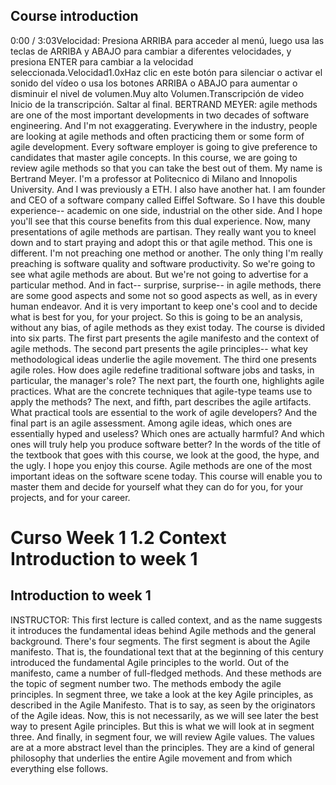 ## Course introduction
 
0:00 / 3:03Velocidad: Presiona ARRIBA para acceder al menú, luego usa las teclas de ARRIBA y ABAJO para cambiar a diferentes velocidades, y presiona ENTER para cambiar a la velocidad seleccionada.Velocidad1.0xHaz clic en este botón para silenciar o activar el sonido del vídeo o usa los botones ARRIBA o ABAJO para aumentar o disminuir el nivel de volumen.Muy alto Volumen.Transcripción de video
Inicio de la transcripción. Saltar al final.
BERTRAND MEYER: agile methods are one of the most important developments
in two decades of software engineering.
And I'm not exaggerating.
Everywhere in the industry, people are looking at agile methods
and often practicing them or some form of agile development.
Every software employer is going to give preference to candidates
that master agile concepts.
In this course, we are going to review agile methods so
that you can take the best out of them.
My name is Bertrand Meyer.
I'm a professor at Politecnico di Milano and Innopolis University.
And I was previously a ETH.
I also have another hat.
I am founder and CEO of a software company called Eiffel Software.
So I have this double experience-- academic on one side,
industrial on the other side.
And I hope you'll see that this course benefits from this dual experience.
Now, many presentations of agile methods are partisan.
They really want you to kneel down and to start praying
and adopt this or that agile method.
This one is different.
I'm not preaching one method or another.
The only thing I'm really preaching is software quality
and software productivity.
So we're going to see what agile methods are about.
But we're not going to advertise for a particular method.
And in fact-- surprise, surprise-- in agile methods,
there are some good aspects and some not so good aspects
as well, as in every human endeavor.
And it is very important to keep one's cool
and to decide what is best for you, for your project.
So this is going to be an analysis, without any bias,
of agile methods as they exist today.
The course is divided into six parts.
The first part presents the agile manifesto
and the context of agile methods.
The second part presents the agile principles--
what key methodological ideas underlie the agile movement.
The third one presents agile roles.
How does agile redefine traditional software jobs and tasks,
in particular, the manager's role?
The next part, the fourth one, highlights agile practices.
What are the concrete techniques that agile-type teams
use to apply the methods?
The next, and fifth, part describes the agile artifacts.
What practical tools are essential to the work of agile developers?
And the final part is an agile assessment.
Among agile ideas, which ones are essentially hyped and useless?
Which ones are actually harmful?
And which ones will truly help you produce software better?
In the words of the title of the textbook that goes with this course,
we look at the good, the hype, and the ugly.
I hope you enjoy this course.
Agile methods are one of the most important ideas on the software scene
today.
This course will enable you to master them and decide for yourself what
they can do for you, for your projects, and for your career.

# Curso   Week 1   1.2 Context   Introduction to week 1

## Introduction to week 1
 
INSTRUCTOR: This first lecture is called context, and as the name suggests
it introduces the fundamental ideas behind Agile methods
and the general background.
There's four segments.
The first segment is about the Agile manifesto.
That is, the foundational text that at the beginning of this century
introduced the fundamental Agile principles to the world.
Out of the manifesto, came a number of full-fledged methods.
And these methods are the topic of segment number two.
The methods embody the agile principles.
In segment three, we take a look at the key Agile principles,
as described in the Agile Manifesto.
That is to say, as seen by the originators of the Agile ideas.
Now, this is not necessarily, as we will see later the best
way to present Agile principles.
But this is what we will look at in segment three.
And finally, in segment four, we will review Agile values.
The values are at a more abstract level than the principles.
They are a kind of general philosophy that underlies the entire Agile
movement and from which everything else follows.

